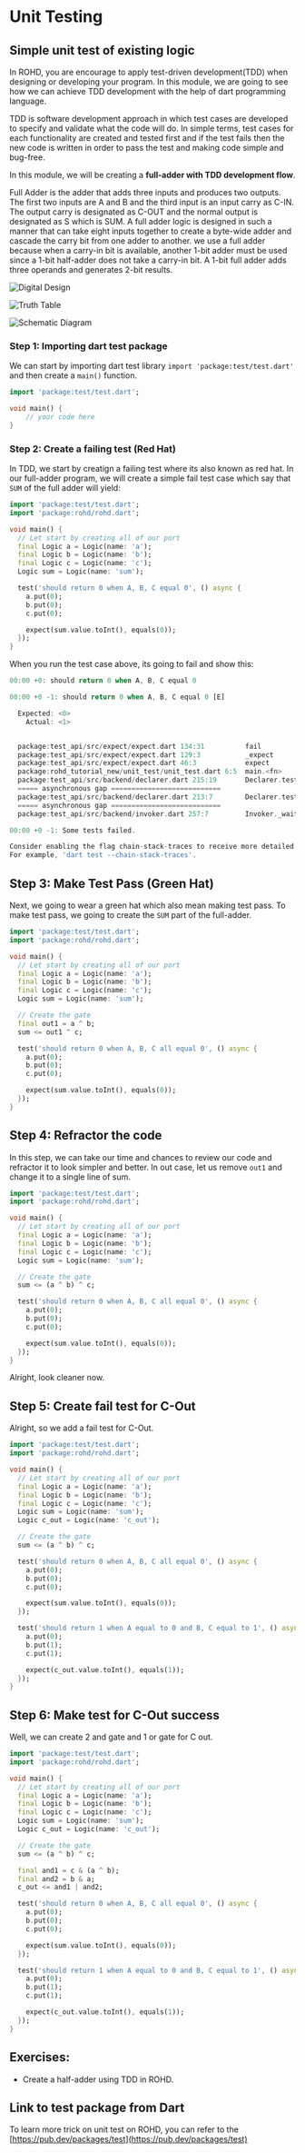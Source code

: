 # Unit Testing

## Simple unit test of existing logic

In ROHD, you are encourage to apply test-driven development(TDD) when designing or developing your program. In this module, we are going to see how we can achieve TDD development with the help of dart programming language.

TDD is software development approach in which test cases are developed to specify and validate what the code will do. In simple terms, test cases for each functionality are created and tested first and if the test fails then the new code is written in order to pass the test and making code simple and bug-free.

In this module, we will be creating a **full-adder with TDD development flow**.

Full Adder is the adder that adds three inputs and produces two outputs. The first two inputs are A and B and the third input is an input carry as C-IN. The output carry is designated as C-OUT and the normal output is designated as S which is SUM. A full adder logic is designed in such a manner that can take eight inputs together to create a byte-wide adder and cascade the carry bit from one adder to another. we use a full adder because when a carry-in bit is available, another 1-bit adder must be used since a 1-bit half-adder does not take a carry-in bit. A 1-bit full adder adds three operands and generates 2-bit results.

![Digital Design](./full-adder-digital-design.png)

![Truth Table](./full-adder-truth-table.jpg)

![Schematic Diagram](./full-adder.png)



### Step 1: Importing dart test package

We can start by importing dart test library ``import 'package:test/test.dart'`` and then create a ``main()`` function.

```dart
import 'package:test/test.dart';

void main() {
    // your code here
}
```

### Step 2: Create a failing test (Red Hat)

In TDD, we start by creatign a failing test where its also known as red hat. In our full-adder program, we will create a simple fail test case which say that `SUM` of the full adder will yield:

<!-- | A           | B           |      C        |   SUM     |
| :---        |    :----:   |          ---: |   ---:    |
| 0           | 0           | 0             |      0    |
| 0           | 0           | 1             |      0    |
| 0           | 1           | 1             |      0    |
| 0           | 1           | 0             |      1    |
| 1           | 0           | 1             |      0    |
| 1           | 0           | 0             |      1    |
| 1           | 1           | 0             |      1    |
| 1           | 1           | 1             |      1    | -->

```dart
import 'package:test/test.dart';
import 'package:rohd/rohd.dart';

void main() {
  // Let start by creating all of our port
  final Logic a = Logic(name: 'a');
  final Logic b = Logic(name: 'b');
  final Logic c = Logic(name: 'c');
  Logic sum = Logic(name: 'sum');

  test('should return 0 when A, B, C equal 0', () async {
    a.put(0);
    b.put(0);
    c.put(0);

    expect(sum.value.toInt(), equals(0));
  });
}
```

When you run the test case above, its going to fail and show this:

```dart
00:00 +0: should return 0 when A, B, C equal 0

00:00 +0 -1: should return 0 when A, B, C equal 0 [E]

  Expected: <0>
    Actual: <1>


  package:test_api/src/expect/expect.dart 134:31          fail
  package:test_api/src/expect/expect.dart 129:3           _expect
  package:test_api/src/expect/expect.dart 46:3            expect
  package:rohd_tutorial_new/unit_test/unit_test.dart 6:5  main.<fn>
  package:test_api/src/backend/declarer.dart 215:19       Declarer.test.<fn>.<fn>
  ===== asynchronous gap ===========================
  package:test_api/src/backend/declarer.dart 213:7        Declarer.test.<fn>
  ===== asynchronous gap ===========================
  package:test_api/src/backend/invoker.dart 257:7         Invoker._waitForOutstandingCallbacks.<fn>

00:00 +0 -1: Some tests failed.

Consider enabling the flag chain-stack-traces to receive more detailed exceptions.
For example, 'dart test --chain-stack-traces'.
```

## Step 3: Make Test Pass (Green Hat)

Next, we going to wear a green hat which also mean making test pass. To make test pass, we going to create the `SUM` part of the full-adder. 

```dart
import 'package:test/test.dart';
import 'package:rohd/rohd.dart';

void main() {
  // Let start by creating all of our port
  final Logic a = Logic(name: 'a');
  final Logic b = Logic(name: 'b');
  final Logic c = Logic(name: 'c');
  Logic sum = Logic(name: 'sum');

  // Create the gate
  final out1 = a ^ b;
  sum <= out1 ^ c;

  test('should return 0 when A, B, C all equal 0', () async {
    a.put(0);
    b.put(0);
    c.put(0);

    expect(sum.value.toInt(), equals(0));
  });
}

```

## Step 4: Refractor the code

In this step, we can take our time and chances to review our code and refractor it to look simpler and better. In out case, let us remove `out1` and
change it to a single line of sum.

```dart
import 'package:test/test.dart';
import 'package:rohd/rohd.dart';

void main() {
  // Let start by creating all of our port
  final Logic a = Logic(name: 'a');
  final Logic b = Logic(name: 'b');
  final Logic c = Logic(name: 'c');
  Logic sum = Logic(name: 'sum');

  // Create the gate
  sum <= (a ^ b) ^ c;

  test('should return 0 when A, B, C all equal 0', () async {
    a.put(0);
    b.put(0);
    c.put(0);

    expect(sum.value.toInt(), equals(0));
  });
}
```

Alright, look cleaner now.

## Step 5: Create fail test for C-Out

Alright, so we add a fail test for C-Out.

```dart
import 'package:test/test.dart';
import 'package:rohd/rohd.dart';

void main() {
  // Let start by creating all of our port
  final Logic a = Logic(name: 'a');
  final Logic b = Logic(name: 'b');
  final Logic c = Logic(name: 'c');
  Logic sum = Logic(name: 'sum');
  Logic c_out = Logic(name: 'c_out');

  // Create the gate
  sum <= (a ^ b) ^ c;

  test('should return 0 when A, B, C all equal 0', () async {
    a.put(0);
    b.put(0);
    c.put(0);

    expect(sum.value.toInt(), equals(0));
  });

  test('should return 1 when A equal to 0 and B, C equal to 1', () async {
    a.put(0);
    b.put(1);
    c.put(1);

    expect(c_out.value.toInt(), equals(1));
  });
}
```

## Step 6: Make test for C-Out success

Well, we can create 2 and gate and 1 or gate for C out.

```dart
import 'package:test/test.dart';
import 'package:rohd/rohd.dart';

void main() {
  // Let start by creating all of our port
  final Logic a = Logic(name: 'a');
  final Logic b = Logic(name: 'b');
  final Logic c = Logic(name: 'c');
  Logic sum = Logic(name: 'sum');
  Logic c_out = Logic(name: 'c_out');

  // Create the gate
  sum <= (a ^ b) ^ c;

  final and1 = c & (a ^ b);
  final and2 = b & a;
  c_out <= and1 | and2;

  test('should return 0 when A, B, C all equal 0', () async {
    a.put(0);
    b.put(0);
    c.put(0);

    expect(sum.value.toInt(), equals(0));
  });

  test('should return 1 when A equal to 0 and B, C equal to 1', () async {
    a.put(0);
    b.put(1);
    c.put(1);

    expect(c_out.value.toInt(), equals(1));
  });
}
```

## Exercises:

- Create a half-adder using TDD in ROHD.


## Link to test package from Dart

To learn more trick on unit test on ROHD, you can refer to the [https://pub.dev/packages/test](https://pub.dev/packages/test)
